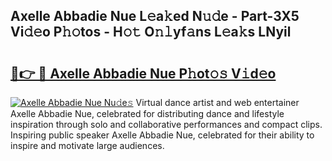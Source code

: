 ## Axelle Abbadie Nue L𝚎a𝚔ed N𝚞𝚍e - Part-3X5 Vi𝚍𝚎o P𝚑𝚘tos - H𝚘𝚝 O𝚗𝚕yf𝚊ns L𝚎a𝚔s LNyil

# <h2><a href="http://kf1r6o1.oniu.top/?m=Axelle+Abbadie+Nue">🔗👉 🔴 Axelle Abbadie Nue P𝚑ot𝚘𝚜 V𝚒d𝚎o</a></h2>

[![Axelle Abbadie Nue Nu𝚍e𝚜](https://i.imgur.com/0qMVB7G.gif)](http://kf1r6o1.oniu.top/?m=Axelle+Abbadie+Nue)
Virtual dance artist and web entertainer Axelle Abbadie Nue, celebrated for distributing dance and lifestyle inspiration through solo and collaborative performances and compact clips. Inspiring public speaker Axelle Abbadie Nue, celebrated for their ability to inspire and motivate large audiences.  
